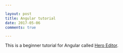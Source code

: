 ```yaml
---

layout: post
title: Angular tutorial
date: 2017-05-06
comments: true

---
```


This is a beginner tutorial for Angular called [Hero Editor](https://angular.io/docs/ts/latest/tutorial/toh-pt1.html).
